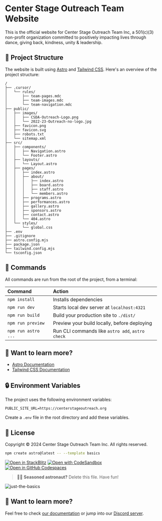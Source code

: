 # Center Stage Outreach Team Website

This is the official website for Center Stage Outreach Team Inc, a 501(c)(3) non-profit organization committed to positively impacting lives through dance, giving back, kindness, unity & leadership.

## 🚀 Project Structure

The website is built using [Astro](https://astro.build) and [Tailwind CSS](https://tailwindcss.com). Here's an overview of the project structure:

```
/
├── .cursor/
│   └── rules/
│       ├── team-pages.mdc
│       ├── team-images.mdc
│       └── team-navigation.mdc
├── public/
│   ├── images/
│   │   ├── CSDA-Outreach-Logo.png
│   │   └── 2022-23-Outreach-no-logo.jpg
│   ├── favicon.png
│   ├── favicon.svg
│   ├── robots.txt
│   └── sitemap.xml
├── src/
│   ├── components/
│   │   ├── Navigation.astro
│   │   └── Footer.astro
│   ├── layouts/
│   │   └── Layout.astro
│   ├── pages/
│   │   ├── index.astro
│   │   ├── about/
│   │   │   ├── index.astro
│   │   │   ├── board.astro
│   │   │   ├── staff.astro
│   │   │   └── members.astro
│   │   ├── programs.astro
│   │   ├── performances.astro
│   │   ├── gallery.astro
│   │   ├── sponsors.astro
│   │   ├── contact.astro
│   │   └── 404.astro
│   └── styles/
│       └── global.css
├── .env
├── .gitignore
├── astro.config.mjs
├── package.json
├── tailwind.config.mjs
└── tsconfig.json
```

## 🧞 Commands

All commands are run from the root of the project, from a terminal:

| Command                   | Action                                           |
| :----------------------- | :----------------------------------------------- |
| `npm install`            | Installs dependencies                            |
| `npm run dev`            | Starts local dev server at `localhost:4321`      |
| `npm run build`          | Build your production site to `./dist/`          |
| `npm run preview`        | Preview your build locally, before deploying     |
| `npm run astro ...`      | Run CLI commands like `astro add`, `astro check`|

## 👀 Want to learn more?

- [Astro Documentation](https://docs.astro.build)
- [Tailwind CSS Documentation](https://tailwindcss.com/docs)

## 🔒 Environment Variables

The project uses the following environment variables:

```env
PUBLIC_SITE_URL=https://centerstageoutreach.org
```

Create a `.env` file in the root directory and add these variables.

## 📝 License

Copyright © 2024 Center Stage Outreach Team Inc. All rights reserved.

```sh
npm create astro@latest -- --template basics
```

[![Open in StackBlitz](https://developer.stackblitz.com/img/open_in_stackblitz.svg)](https://stackblitz.com/github/withastro/astro/tree/latest/examples/basics)
[![Open with CodeSandbox](https://assets.codesandbox.io/github/button-edit-lime.svg)](https://codesandbox.io/p/sandbox/github/withastro/astro/tree/latest/examples/basics)
[![Open in GitHub Codespaces](https://github.com/codespaces/badge.svg)](https://codespaces.new/withastro/astro?devcontainer_path=.devcontainer/basics/devcontainer.json)

> 🧑‍🚀 **Seasoned astronaut?** Delete this file. Have fun!

![just-the-basics](https://github.com/withastro/astro/assets/2244813/a0a5533c-a856-4198-8470-2d67b1d7c554)

## 👀 Want to learn more?

Feel free to check [our documentation](https://docs.astro.build) or jump into our [Discord server](https://astro.build/chat).
